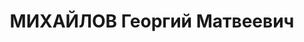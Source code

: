 ---
title: МИХАЙЛОВ Георгий Матвеевич
description: 'Звание: 22.03.1936 - лейтенант ГБ (Азово-Черноморский край).

  нач. Новороссийской тюрьмы УНКВД Ростовской обл., уволен 09.12.1937.

  Осужден 11.12.1937 ВК ВС СССР, ВМН. Расстрелян 11.12.1937.'
---